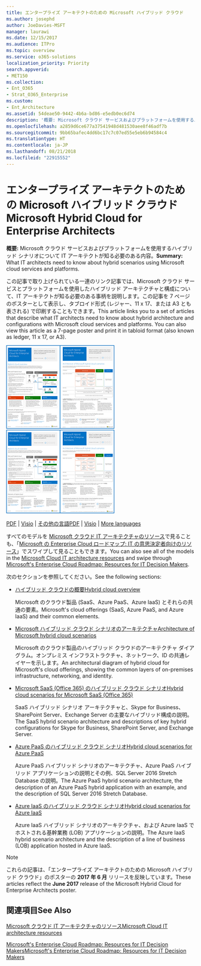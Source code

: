 ```yaml
---
title: エンタープライズ アーキテクトのための Microsoft ハイブリッド クラウド
ms.author: josephd
author: JoeDavies-MSFT
manager: laurawi
ms.date: 12/15/2017
ms.audience: ITPro
ms.topic: overview
ms.service: o365-solutions
localization_priority: Priority
search.appverid:
- MET150
ms.collection:
- Ent_O365
- Strat_O365_Enterprise
ms.custom:
- Ent_Architecture
ms.assetid: 54deae50-9442-4b6a-bd86-e5edb0ec6d74
description: '概要: Microsoft クラウド サービスおよびプラットフォームを使用するハイブリッド シナリオについて IT アーキテクトが知る必要のある内容。'
ms.openlocfilehash: a2859d6ce677a37541948d481530aee8f46adf7b
ms.sourcegitcommit: 9bb65bafec4dd6bc17c7c07ed55e5eb6b94584c4
ms.translationtype: HT
ms.contentlocale: ja-JP
ms.lasthandoff: 08/21/2018
ms.locfileid: "22915552"
---
```

# <a name="microsoft-hybrid-cloud-for-enterprise-architects"></a><span data-ttu-id="5e2ca-103">エンタープライズ アーキテクトのための Microsoft ハイブリッド クラウド</span><span class="sxs-lookup"><span data-stu-id="5e2ca-103">Microsoft Hybrid Cloud for Enterprise Architects</span></span>

 <span data-ttu-id="5e2ca-104">**概要:** Microsoft クラウド サービスおよびプラットフォームを使用するハイブリッド シナリオについて IT アーキテクトが知る必要のある内容。</span><span class="sxs-lookup"><span data-stu-id="5e2ca-104">**Summary:** What IT architects need to know about hybrid scenarios using Microsoft cloud services and platforms.</span></span>
  
<span data-ttu-id="5e2ca-p101">この記事で取り上げられている一連のリンク記事では、Microsoft クラウド サービスとプラットフォームを使用したハイブリッド アーキテクチャと構成について、IT アーキテクトが知る必要のある事柄を説明します。この記事を 7 ページのポスターとして表示し、タブロイド形式 (レジャー、11 x 17、または A3 とも表される) で印刷することもできます。</span><span class="sxs-lookup"><span data-stu-id="5e2ca-p101">This article links you to a set of articles that describe what IT architects need to know about hybrid architecture and configurations with Microsoft cloud services and platforms. You can also view this article as a 7-page poster and print it in tabloid format (also known as ledger, 11 x 17, or A3).</span></span>
  
<span data-ttu-id="5e2ca-107">[![Microsoft ハイブリッド クラウド モデルのサムネイル画像](media/Hybrid-Poster/Hybrid-Cloud-Thumbnail.png)](https://www.microsoft.com/download/details.aspx?id=54424
)</span><span class="sxs-lookup"><span data-stu-id="5e2ca-107">[![Thumb image for the Microsoft hybrid cloud model](media/Hybrid-Poster/Hybrid-Cloud-Thumbnail.png)](https://www.microsoft.com/download/details.aspx?id=54424
)</span></span>
  
<span data-ttu-id="5e2ca-108">[PDF](https://go.microsoft.com/fwlink/p/?linkid=842082) | [Visio](https://go.microsoft.com/fwlink/p/?linkid=842083) | 
[その他の言語](https://www.microsoft.com/download/details.aspx?id=54424)</span><span class="sxs-lookup"><span data-stu-id="5e2ca-108">[PDF](https://go.microsoft.com/fwlink/p/?linkid=842082) | [Visio](https://go.microsoft.com/fwlink/p/?linkid=842083) | 
[More languages](https://www.microsoft.com/download/details.aspx?id=54424)</span></span>
  
<span data-ttu-id="5e2ca-109">すべてのモデルを [Microsoft クラウド IT アーキテクチャのリソース](microsoft-cloud-it-architecture-resources.md)で見ることも、「[Microsoft の Enterprise Cloud ロードマップ: IT の意思決定者向けのリソース](https://aka.ms/cloudarchitecture)」でスワイプして見ることもできます。</span><span class="sxs-lookup"><span data-stu-id="5e2ca-109">You can also see all of the models in the [Microsoft Cloud IT architecture resources](microsoft-cloud-it-architecture-resources.md) and swipe through [Microsoft's Enterprise Cloud Roadmap: Resources for IT Decision Makers](https://aka.ms/cloudarchitecture).</span></span>
  
<span data-ttu-id="5e2ca-110">次のセクションを参照してください。</span><span class="sxs-lookup"><span data-stu-id="5e2ca-110">See the following sections:</span></span>
  
- [<span data-ttu-id="5e2ca-111">ハイブリッド クラウドの概要</span><span class="sxs-lookup"><span data-stu-id="5e2ca-111">Hybrid cloud overview</span></span>](hybrid-cloud-overview.md)
    
    <span data-ttu-id="5e2ca-112">Microsoft のクラウド製品 (SaaS、Azure PaaS、Azure IaaS) とそれらの共通の要素。</span><span class="sxs-lookup"><span data-stu-id="5e2ca-112">Microsoft's cloud offerings (SaaS, Azure PaaS, and Azure IaaS) and their common elements.</span></span>
    
- [<span data-ttu-id="5e2ca-113">Microsoft ハイブリッド クラウド シナリオのアーキテクチャ</span><span class="sxs-lookup"><span data-stu-id="5e2ca-113">Architecture of Microsoft hybrid cloud scenarios</span></span>](architecture-of-microsoft-hybrid-cloud-scenarios.md)
    
    <span data-ttu-id="5e2ca-114">Microsoft のクラウド製品のハイブリッド クラウドのアーキテクチャ ダイアグラム。オンプレミス インフラストラクチャ、ネットワーク、ID の共通レイヤーを示します。</span><span class="sxs-lookup"><span data-stu-id="5e2ca-114">An architectural diagram of hybrid cloud for Microsoft's cloud offerings, showing the common layers of on-premises infrastructure, networking, and identity.</span></span>
    
- [<span data-ttu-id="5e2ca-115">Microsoft SaaS (Office 365) のハイブリッド クラウド シナリオ</span><span class="sxs-lookup"><span data-stu-id="5e2ca-115">Hybrid cloud scenarios for Microsoft SaaS (Office 365)</span></span>](hybrid-cloud-scenarios-for-microsoft-saas-office-365.md)
    
    <span data-ttu-id="5e2ca-116">SaaS ハイブリッド シナリオ アーキテクチャと、Skype for Business、SharePoint Server、Exchange Server の主要なハイブリッド構成の説明。</span><span class="sxs-lookup"><span data-stu-id="5e2ca-116">The SaaS hybrid scenario architecture and descriptions of key hybrid configurations for Skype for Business, SharePoint Server, and Exchange Server.</span></span>
    
- [<span data-ttu-id="5e2ca-117">Azure PaaS のハイブリッド クラウド シナリオ</span><span class="sxs-lookup"><span data-stu-id="5e2ca-117">Hybrid cloud scenarios for Azure PaaS</span></span>](hybrid-cloud-scenarios-for-azure-paas.md)
    
    <span data-ttu-id="5e2ca-118">Azure PaaS ハイブリッド シナリオのアーキテクチャ、Azure PaaS ハイブリッド アプリケーションの説明とその例、SQL Server 2016 Stretch Database の説明。</span><span class="sxs-lookup"><span data-stu-id="5e2ca-118">The Azure PaaS hybrid scenario architecture, the description of an Azure PaaS hybrid application with an example, and the description of SQL Server 2016 Stretch Database.</span></span>
    
- [<span data-ttu-id="5e2ca-119">Azure IaaS のハイブリッド クラウド シナリオ</span><span class="sxs-lookup"><span data-stu-id="5e2ca-119">Hybrid cloud scenarios for Azure IaaS</span></span>](hybrid-cloud-scenarios-for-azure-iaas.md)
    
    <span data-ttu-id="5e2ca-120">Azure IaaS ハイブリッド シナリオのアーキテクチャ、および Azure IaaS でホストされる基幹業務 (LOB) アプリケーションの説明。</span><span class="sxs-lookup"><span data-stu-id="5e2ca-120">The Azure IaaS hybrid scenario architecture and the description of a line of business (LOB) application hosted in Azure IaaS.</span></span>
    
> [!NOTE]
> <span data-ttu-id="5e2ca-121">これらの記事は、「エンタープライズ アーキテクトのための Microsoft ハイブリッド クラウド」のポスターの **2017 年 6 月** リリースを反映しています。</span><span class="sxs-lookup"><span data-stu-id="5e2ca-121">These articles reflect the **June 2017** release of the Microsoft Hybrid Cloud for Enterprise Architects poster.</span></span>
  
## <a name="see-also"></a><span data-ttu-id="5e2ca-122">関連項目</span><span class="sxs-lookup"><span data-stu-id="5e2ca-122">See Also</span></span>

[<span data-ttu-id="5e2ca-123">Microsoft クラウド IT アーキテクチャのリソース</span><span class="sxs-lookup"><span data-stu-id="5e2ca-123">Microsoft Cloud IT architecture resources</span></span>](microsoft-cloud-it-architecture-resources.md)

[<span data-ttu-id="5e2ca-124">Microsoft's Enterprise Cloud Roadmap: Resources for IT Decision Makers</span><span class="sxs-lookup"><span data-stu-id="5e2ca-124">Microsoft's Enterprise Cloud Roadmap: Resources for IT Decision Makers</span></span>](https://sway.com/FJ2xsyWtkJc2taRD)



